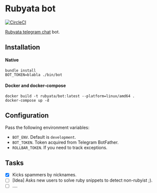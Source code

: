 # Rubyata bot

[![CircleCI](https://circleci.com/gh/rubyata/bot.svg?style=svg)](https://circleci.com/gh/rubyata/bot)

[Rubyata telegram chat](https://t.me/rubyata) bot.

## Installation

#### Native

    bundle install
    BOT_TOKEN=blabla ./bin/bot

#### Docker and docker-compose

    docker build -t rubyata/bot:latest --platform=linux/amd64 .
    docker-compose up -d

## Configuration
Pass the following environment variables:
- ```BOT_ENV```. Default is ```development```.
- ```BOT_TOKEN```. Token acquired from Telegram BotFather.
- ```ROLLBAR_TOKEN```. If you need to track exceptions.


## Tasks
- [x] Kicks spammers by nicknames.
- [ ] [Idea] Asks new users to solve ruby snippets to detect non-rubyist ;).
- [ ] ....

